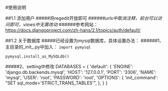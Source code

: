 #使用说明

##1.1 添加用户
#####将regedit开放即可 
######_urls中取消注释，前台可以访问即可，views中无需改动_
######参考网站：https://docs.djangoproject.com/zh-hans/2.1/topics/auth/default/

##1.2 关于数据库
#####已经设置为mysql数据库，具体设置办法：
######1、主目录的\_init_.py中加入：
`import pymysql`

`pymysql.install_as_MySQLdb()`

#####2、setting中修改
DATABASES = {
    'default': {
        'ENGINE': 'django.db.backends.mysql',
        'HOST': '127.0.0.1',
        'PORT': '3306',
        'NAME': 'mysql',
        'USER': 'root',
        'PASSWORD': 'root',
        'OPTIONS': {
            'init_command': "SET sql_mode='STRICT_TRANS_TABLES'",
            },
    }
}